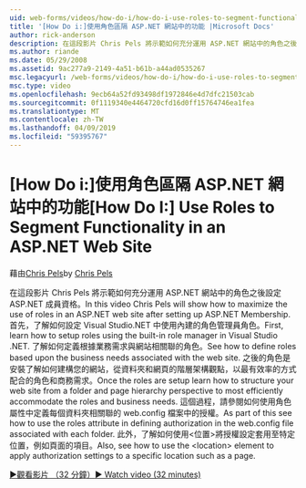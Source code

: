 ```yaml
---
uid: web-forms/videos/how-do-i/how-do-i-use-roles-to-segment-functionality-in-an-aspnet-web-site
title: '[How Do i:]使用角色區隔 ASP.NET 網站中的功能 |Microsoft Docs'
author: rick-anderson
description: 在這段影片 Chris Pels 將示範如何充分運用 ASP.NET 網站中的角色之後設定 ASP.NET 成員資格。 首先，了解如何設定 rol...
ms.author: riande
ms.date: 05/29/2008
ms.assetid: 9ac277a9-2149-4a51-b61b-a44ad0535267
msc.legacyurl: /web-forms/videos/how-do-i/how-do-i-use-roles-to-segment-functionality-in-an-aspnet-web-site
msc.type: video
ms.openlocfilehash: 9ecb64a52fd93498df1972846e4d7dfc21503cab
ms.sourcegitcommit: 0f1119340e4464720cfd16d0ff15764746ea1fea
ms.translationtype: MT
ms.contentlocale: zh-TW
ms.lasthandoff: 04/09/2019
ms.locfileid: "59395767"
---
```

# <a name="how-do-i-use-roles-to-segment-functionality-in-an-aspnet-web-site"></a><span data-ttu-id="612d4-104">[How Do i:]使用角色區隔 ASP.NET 網站中的功能</span><span class="sxs-lookup"><span data-stu-id="612d4-104">[How Do I:] Use Roles to Segment Functionality in an ASP.NET Web Site</span></span>

<span data-ttu-id="612d4-105">藉由[Chris Pels](https://twitter.com/chrispels)</span><span class="sxs-lookup"><span data-stu-id="612d4-105">by [Chris Pels](https://twitter.com/chrispels)</span></span>

<span data-ttu-id="612d4-106">在這段影片 Chris Pels 將示範如何充分運用 ASP.NET 網站中的角色之後設定 ASP.NET 成員資格。</span><span class="sxs-lookup"><span data-stu-id="612d4-106">In this video Chris Pels will show how to maximize the use of roles in an ASP.NET web site after setting up ASP.NET Membership.</span></span> <span data-ttu-id="612d4-107">首先，了解如何設定 Visual Studio.NET 中使用內建的角色管理員角色。</span><span class="sxs-lookup"><span data-stu-id="612d4-107">First, learn how to setup roles using the built-in role manager in Visual Studio .NET.</span></span> <span data-ttu-id="612d4-108">了解如何定義根據業務需求與網站相關聯的角色。</span><span class="sxs-lookup"><span data-stu-id="612d4-108">See how to define roles based upon the business needs associated with the web site.</span></span> <span data-ttu-id="612d4-109">之後的角色是安裝了解如何建構您的網站，從資料夾和網頁的階層架構觀點，以最有效率的方式配合的角色和商務需求。</span><span class="sxs-lookup"><span data-stu-id="612d4-109">Once the roles are setup learn how to structure your web site from a folder and page hierarchy perspective to most efficiently accommodate the roles and business needs.</span></span> <span data-ttu-id="612d4-110">這個過程，請參閱如何使用角色屬性中定義每個資料夾相關聯的 web.config 檔案中的授權。</span><span class="sxs-lookup"><span data-stu-id="612d4-110">As part of this see how to use the roles attribute in defining authorization in the web.config file associated with each folder.</span></span> <span data-ttu-id="612d4-111">此外，了解如何使用&lt;位置&gt;將授權設定套用至特定位置，例如頁面的項目。</span><span class="sxs-lookup"><span data-stu-id="612d4-111">Also, see how to use the &lt;location&gt; element to apply authorization settings to a specific location such as a page.</span></span>

[<span data-ttu-id="612d4-112">&#9654;觀看影片 （32 分鐘）</span><span class="sxs-lookup"><span data-stu-id="612d4-112">&#9654; Watch video (32 minutes)</span></span>](https://channel9.msdn.com/Blogs/ASP-NET-Site-Videos/how-do-i-use-roles-to-segment-functionality-in-an-aspnet-web-site)
